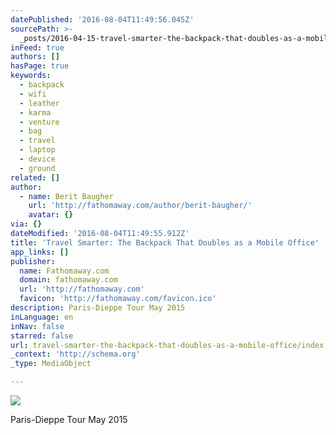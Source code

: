 ```yaml
---
datePublished: '2016-08-04T11:49:56.045Z'
sourcePath: >-
  _posts/2016-04-15-travel-smarter-the-backpack-that-doubles-as-a-mobile-office.md
inFeed: true
authors: []
hasPage: true
keywords:
  - backpack
  - wifi
  - leather
  - karma
  - venture
  - bag
  - travel
  - laptop
  - device
  - ground
related: []
author:
  - name: Berit Baugher
    url: 'http://fathomaway.com/author/berit-baugher/'
    avatar: {}
via: {}
dateModified: '2016-08-04T11:49:55.912Z'
title: 'Travel Smarter: The Backpack That Doubles as a Mobile Office'
app_links: []
publisher:
  name: Fathomaway.com
  domain: fathomaway.com
  url: 'http://fathomaway.com'
  favicon: 'http://fathomaway.com/favicon.ico'
description: Paris-Dieppe Tour May 2015
inLanguage: en
inNav: false
starred: false
url: travel-smarter-the-backpack-that-doubles-as-a-mobile-office/index.html
_context: 'http://schema.org'
_type: MediaObject

---
```

![](https://the-grid-user-content.s3-us-west-2.amazonaws.com/255b4299-22ac-41e0-9e4c-fd7cdcb524b7.jpg)

Paris-Dieppe Tour May 2015